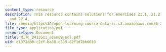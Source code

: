 ```yaml
---
content_type: resource
description: This resource contains solutions for exercises 21.1, 21.2, 21.3, 22.3,
  and 22.4.
file: /media/https%3A/open-learning-course-data-rc.s3.amazonaws.com/6-241j-dynamic-systems-and-control-spring-2011/c1372d88c2cfba88c51962f1d7bb6610_MIT6_241JS11_assn08_sol.pdf
file_type: application/pdf
resourcetype: Document
title: MIT6_241JS11_assn08_sol.pdf
uid: c1372d88-c2cf-ba88-c519-62f1d7bb6610
---
```

